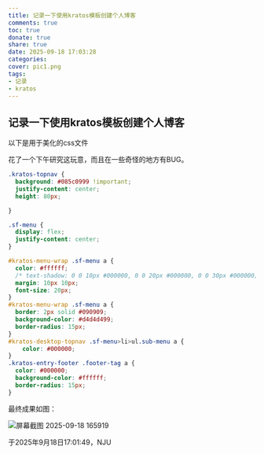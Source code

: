 ```yaml
---
title: 记录一下使用kratos模板创建个人博客
comments: true
toc: true
donate: true
share: true
date: 2025-09-18 17:03:28
categories:
cover: pic1.png
tags:
- 记录
- kratos
---
```

## 记录一下使用kratos模板创建个人博客

以下是用于美化的css文件

花了一个下午研究这玩意，而且在一些奇怪的地方有BUG。

```css
.kratos-topnav {
  background: #085c0999 !important;
  justify-content: center;
  height: 80px;

}

.sf-menu {
  display: flex;
  justify-content: center;
}

#kratos-menu-wrap .sf-menu a {
  color: #ffffff;
  /* text-shadow: 0 0 10px #000000, 0 0 20px #000000, 0 0 30px #000000; */
  margin: 10px 10px;
  font-size: 20px;
}
#kratos-menu-wrap .sf-menu a {
  border: 2px solid #090909;
  background-color: #d4d4d499;
  border-radius: 15px;
}
#kratos-desktop-topnav .sf-menu>li>ul.sub-menu a {
    color: #000000;
}
.kratos-entry-footer .footer-tag a {
  color: #000000;
  background-color: #ffffff;
  border-radius: 15px;
}

```

最终成果如图：

![屏幕截图 2025-09-18 165919](pic1.png)







于2025年9月18日17:01:49，NJU